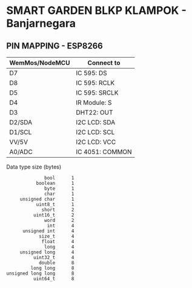 # SMART GARDEN BLKP KLAMPOK - Banjarnegara


## PIN MAPPING - ESP8266

| WemMos/NodeMCU |  Connect to   |
|----------------|---------------|
| D7             | IC 595: DS    |
| D8             | IC 595: RCLK  |
| D5             | IC 595: SRCLK |
| D4             | IR Module: S  |
| D3             | DHT22: OUT    |
| D2/SDA         | I2C LCD: SDA  |
| D1/SCL         | I2C LCD: SCL  |
| VV/5V          | I2C LCD: VCC  |
| A0/ADC         | IC 4051: COMMON |



Data type size (bytes)
```
              bool      1
           boolean      1
              byte      1
              char      1
     unsigned char      1
           uint8_t      1
             short      2
          uint16_t      2
              word      2
               int      4
      unsigned int      4
            size_t      4
             float      4
              long      4
     unsigned long      4
          uint32_t      4
            double      8
         long long      8
unsigned long long      8
          uint64_t      8
```